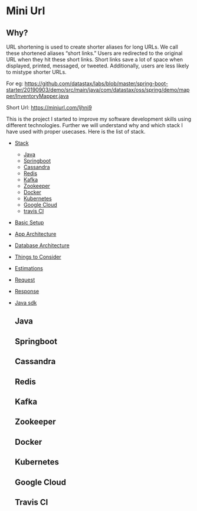 # Mini Url

## Why?

URL shortening is used to create shorter aliases for long URLs. We call these shortened aliases “short links.” Users are redirected to the original URL when they hit these short links. Short links save a lot of space when displayed, printed, messaged, or tweeted. Additionally, users are less likely to mistype shorter URLs.

For eg: https://github.com/datastax/labs/blob/master/spring-boot-starter/20190903/demo/src/main/java/com/datastax/oss/spring/demo/mapper/InventoryMapper.java

Short Url:
https://miniurl.com/ljhni9


This is the project I started to improve my software development skills using different technologies. Further we will understand why and which stack I have used with proper usecases. Here is the list of stack. 

- [Stack]()

    - [Java](https://github.com/TechAmanPannu/mini-url#Java)
    - [Springboot]()
    - [Cassandra]()
    - [Redis]()
    - [Kafka]()
    - [Zookeeper]()
    - [Docker]()
    - [Kubernetes]()
    - [Google Cloud]()
    - [travis CI]()
    
- [Basic Setup]()
- [App Architecture]()
- [Database Architecture]()
- [Things to Consider]()
- [Estimations]()
- [Request]()
- [Response]()
- [Java sdk]()











  
  ## Java
  ## Springboot
  ## Cassandra
  ## Redis
  ## Kafka
  ## Zookeeper
  ## Docker
  ## Kubernetes
  ## Google Cloud
  ## Travis CI
  
  ##




